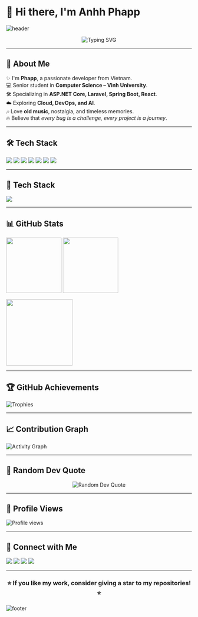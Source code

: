 # 👋 Hi there, I'm Anhh Phapp  

![header](https://capsule-render.vercel.app/api?type=waving&color=gradient&height=160&section=header&text=Welcome+to+AnhhPhapp's+World!&fontSize=35&fontAlignY=35)

<div align="center">
  <img src="https://readme-typing-svg.herokuapp.com?font=Fira+Code&size=22&duration=3000&pause=1000&color=FF6EC7&center=true&vCenter=true&width=600&lines=Software+Developer;Backend+Engineer;Tech+Explorer;Old+Music+Lover;Always+Learning+New+Things" alt="Typing SVG" />
</div>

---

## 🌟 About Me  

✨ I'm **Phapp**, a passionate developer from Vietnam.  
💻 Senior student in **Computer Science – Vinh University**.  
🛠 Specializing in **ASP.NET Core, Laravel, Spring Boot, React**.  
☁️ Exploring **Cloud, DevOps, and AI**.  
🎶 Love **old music**, nostalgia, and timeless memories.  
🔥 Believe that *every bug is a challenge, every project is a journey*.  

---

## 🛠 Tech Stack  

<p>
  <img src="https://img.shields.io/badge/.NET-512BD4?style=for-the-badge&logo=dotnet&logoColor=white"/>
  <img src="https://img.shields.io/badge/Laravel-FF2D20?style=for-the-badge&logo=laravel&logoColor=white"/>
  <img src="https://img.shields.io/badge/Spring%20Boot-6DB33F?style=for-the-badge&logo=spring-boot&logoColor=white"/>
  <img src="https://img.shields.io/badge/React-61DAFB?style=for-the-badge&logo=react&logoColor=black"/>
  <img src="https://img.shields.io/badge/MySQL-4479A1?style=for-the-badge&logo=mysql&logoColor=white"/>
  <img src="https://img.shields.io/badge/Git-F05032?style=for-the-badge&logo=git&logoColor=white"/>
  <img src="https://img.shields.io/badge/Visual%20Studio-5C2D91?style=for-the-badge&logo=visual-studio&logoColor=white"/>
</p>

---

## 🚀 Tech Stack
<p>
  <img src="https://skillicons.dev/icons?i=dotnet,laravel,spring,react,java,php,python,cpp,html,css,js,github,git,vscode,visualstudio,mysql" />
</p>

---

## 📊 GitHub Stats
<p>
  <img src="https://github-readme-stats.vercel.app/api?username=Anhphap2004&show_icons=true&theme=radical" height="150"/>
  <img src="https://github-readme-stats.vercel.app/api/top-langs/?username=Anhphap2004&layout=compact&theme=radical" height="150"/>
</p>

<p>
  <img src="https://streak-stats.demolab.com?user=Anhphap2004&theme=radical" height="180"/>
</p>

---

## 🏆 GitHub Achievements
![Trophies](https://github-profile-trophy.vercel.app/?username=Anhphap2004&theme=radical&margin-w=10&margin-h=10&no-frame=true)

---

## 📈 Contribution Graph
![Activity Graph](https://github-readme-activity-graph.vercel.app/graph?username=Anhphap2004&theme=tokyo-night)

---

## 💭 Random Dev Quote  

<div align="center">
  <img src="https://quotes-github-readme.vercel.app/api?type=horizontal&theme=tokyonight" alt="Random Dev Quote" />
</div>

---


## 👀 Profile Views  

<p align="left"> 
  <img src="https://komarev.com/ghpvc/?username=Anhhphap2004&color=blueviolet&style=flat-square&label=Profile+Views" alt="Profile views" />
</p>

---

## 🤝 Connect with Me  

<p>
  <a href="https://facebook.com/AnhPhapp24" target="_blank"><img src="https://img.shields.io/badge/Facebook-1877f2?style=for-the-badge&logo=facebook&logoColor=white"/></a>
  <a href="https://www.instagram.com/anh_phap204" target="_blank"><img src="https://img.shields.io/badge/Instagram-E4405F?style=for-the-badge&logo=instagram&logoColor=white"/></a>
  <a href="mailto:yourmail@gmail.com"><img src="https://img.shields.io/badge/Gmail-d14836?style=for-the-badge&logo=gmail&logoColor=white"/></a>
  <a href="https://www.tiktok.com/@anhhphapp204"><img src="https://img.shields.io/badge/TikTok-000000?style=for-the-badge&logo=tiktok&logoColor=white"/></a>
</p>

---

<div align="center">
  <h3>⭐ If you like my work, consider giving a star to my repositories! ⭐</h3>
</div>

![footer](https://capsule-render.vercel.app/api?type=waving&color=gradient&height=120&section=footer)
